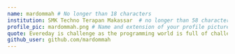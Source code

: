 ```yaml
---
name: mardommah # No longer than 18 characters
institution: SMK Techno Terapan Makassar  # no longer than 58 characters
profile_pic: mardommah.png # Name and extension of your profile picture(ex. mona.png)
quote: Evereday is challenge as the programming world is full of challenge # no longer than 100 characters
github_user: github.com/mardommah
---
```


